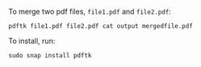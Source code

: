 To merge two pdf files, `file1.pdf` and `file2.pdf`:

```
pdftk file1.pdf file2.pdf cat output mergedfile.pdf
```

To install, run:

```
sudo snap install pdftk
```